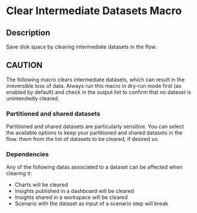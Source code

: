 # Clear Intermediate Datasets Macro

## Description
Save disk space by clearing intermediate datasets in the flow.

## CAUTION
The following macro clears intermediate datasets, which can result in the irreversible loss of data.
Always run this macro in dry-run mode first (as enabled by default) and check in the output list to 
confirm that no dataset is unintendedly cleared.

### Partitioned and shared datasets
Partitioned and shared datasets are particularly sensitive. You can select the available options to keep your partitioned and shared datasets in the flow. 
them from the list of datasets to be cleared, if desired so.

### Dependencies
Any of the following datas associated to a dataset can be affected when clearing it:
- Charts will be cleared
- Insights published in a dashboard will be cleared
- Insights shared in a workspace will be cleared
- Scenario with the dataset as input of a scenario step will break 
